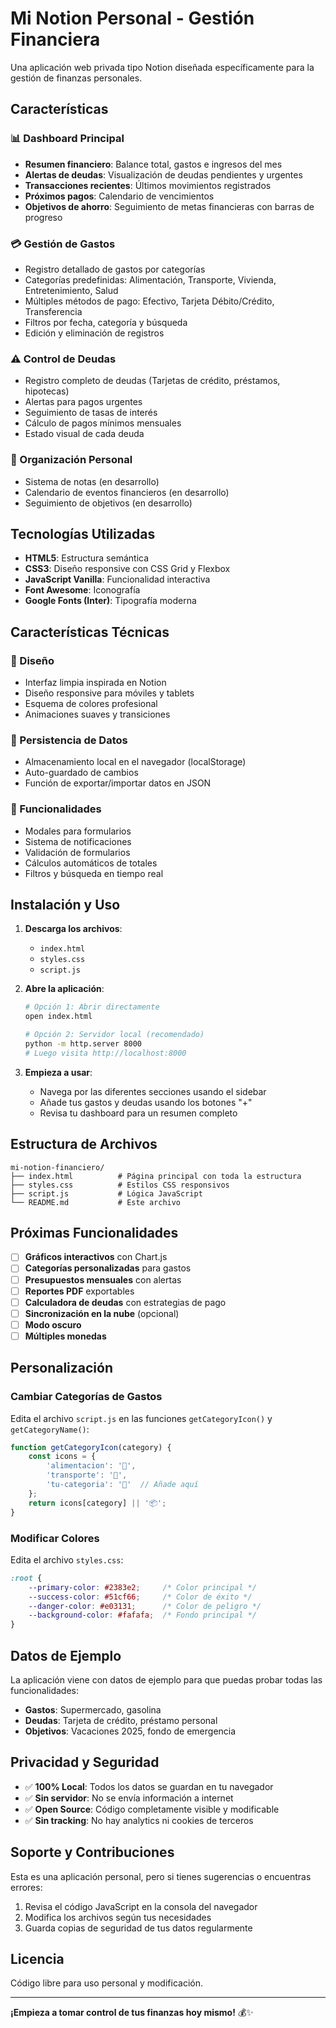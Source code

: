 # Mi Notion Personal - Gestión Financiera

Una aplicación web privada tipo Notion diseñada específicamente para la gestión de finanzas personales.

## Características

### 📊 Dashboard Principal
- **Resumen financiero**: Balance total, gastos e ingresos del mes
- **Alertas de deudas**: Visualización de deudas pendientes y urgentes
- **Transacciones recientes**: Últimos movimientos registrados
- **Próximos pagos**: Calendario de vencimientos
- **Objetivos de ahorro**: Seguimiento de metas financieras con barras de progreso

### 💳 Gestión de Gastos
- Registro detallado de gastos por categorías
- Categorías predefinidas: Alimentación, Transporte, Vivienda, Entretenimiento, Salud
- Múltiples métodos de pago: Efectivo, Tarjeta Débito/Crédito, Transferencia
- Filtros por fecha, categoría y búsqueda
- Edición y eliminación de registros

### ⚠️ Control de Deudas
- Registro completo de deudas (Tarjetas de crédito, préstamos, hipotecas)
- Alertas para pagos urgentes
- Seguimiento de tasas de interés
- Cálculo de pagos mínimos mensuales
- Estado visual de cada deuda

### 🎯 Organización Personal
- Sistema de notas (en desarrollo)
- Calendario de eventos financieros (en desarrollo)
- Seguimiento de objetivos (en desarrollo)

## Tecnologías Utilizadas

- **HTML5**: Estructura semántica
- **CSS3**: Diseño responsive con CSS Grid y Flexbox
- **JavaScript Vanilla**: Funcionalidad interactiva
- **Font Awesome**: Iconografía
- **Google Fonts (Inter)**: Tipografía moderna

## Características Técnicas

### 🎨 Diseño
- Interfaz limpia inspirada en Notion
- Diseño responsive para móviles y tablets
- Esquema de colores profesional
- Animaciones suaves y transiciones

### 💾 Persistencia de Datos
- Almacenamiento local en el navegador (localStorage)
- Auto-guardado de cambios
- Función de exportar/importar datos en JSON

### 🔧 Funcionalidades
- Modales para formularios
- Sistema de notificaciones
- Validación de formularios
- Cálculos automáticos de totales
- Filtros y búsqueda en tiempo real

## Instalación y Uso

1. **Descarga los archivos**:
   - `index.html`
   - `styles.css`
   - `script.js`

2. **Abre la aplicación**:
   ```bash
   # Opción 1: Abrir directamente
   open index.html
   
   # Opción 2: Servidor local (recomendado)
   python -m http.server 8000
   # Luego visita http://localhost:8000
   ```

3. **Empieza a usar**:
   - Navega por las diferentes secciones usando el sidebar
   - Añade tus gastos y deudas usando los botones "+"
   - Revisa tu dashboard para un resumen completo

## Estructura de Archivos

```
mi-notion-financiero/
├── index.html          # Página principal con toda la estructura
├── styles.css          # Estilos CSS responsivos
├── script.js           # Lógica JavaScript
└── README.md           # Este archivo
```

## Próximas Funcionalidades

- [ ] **Gráficos interactivos** con Chart.js
- [ ] **Categorías personalizadas** para gastos
- [ ] **Presupuestos mensuales** con alertas
- [ ] **Reportes PDF** exportables
- [ ] **Calculadora de deudas** con estrategias de pago
- [ ] **Sincronización en la nube** (opcional)
- [ ] **Modo oscuro**
- [ ] **Múltiples monedas**

## Personalización

### Cambiar Categorías de Gastos
Edita el archivo `script.js` en las funciones `getCategoryIcon()` y `getCategoryName()`:

```javascript
function getCategoryIcon(category) {
    const icons = {
        'alimentacion': '🍕',
        'transporte': '🚗',
        'tu-categoria': '🎯'  // Añade aquí
    };
    return icons[category] || '📦';
}
```

### Modificar Colores
Edita el archivo `styles.css`:

```css
:root {
    --primary-color: #2383e2;     /* Color principal */
    --success-color: #51cf66;     /* Color de éxito */
    --danger-color: #e03131;      /* Color de peligro */
    --background-color: #fafafa;  /* Fondo principal */
}
```

## Datos de Ejemplo

La aplicación viene con datos de ejemplo para que puedas probar todas las funcionalidades:

- **Gastos**: Supermercado, gasolina
- **Deudas**: Tarjeta de crédito, préstamo personal
- **Objetivos**: Vacaciones 2025, fondo de emergencia

## Privacidad y Seguridad

- ✅ **100% Local**: Todos los datos se guardan en tu navegador
- ✅ **Sin servidor**: No se envía información a internet
- ✅ **Open Source**: Código completamente visible y modificable
- ✅ **Sin tracking**: No hay analytics ni cookies de terceros

## Soporte y Contribuciones

Esta es una aplicación personal, pero si tienes sugerencias o encuentras errores:

1. Revisa el código JavaScript en la consola del navegador
2. Modifica los archivos según tus necesidades
3. Guarda copias de seguridad de tus datos regularmente

## Licencia

Código libre para uso personal y modificación.

---

**¡Empieza a tomar control de tus finanzas hoy mismo!** 💰✨

